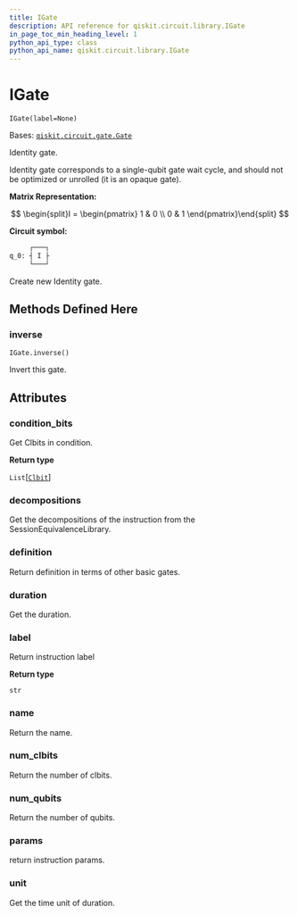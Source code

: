 ```yaml
---
title: IGate
description: API reference for qiskit.circuit.library.IGate
in_page_toc_min_heading_level: 1
python_api_type: class
python_api_name: qiskit.circuit.library.IGate
---
```


# IGate

<span id="qiskit.circuit.library.IGate" />

`IGate(label=None)`

Bases: [`qiskit.circuit.gate.Gate`](qiskit.circuit.Gate "qiskit.circuit.gate.Gate")

Identity gate.

Identity gate corresponds to a single-qubit gate wait cycle, and should not be optimized or unrolled (it is an opaque gate).

**Matrix Representation:**

$$
\begin{split}I = \begin{pmatrix}
        1 & 0 \\
        0 & 1
    \end{pmatrix}\end{split}
$$

**Circuit symbol:**

```python
     ┌───┐
q_0: ┤ I ├
     └───┘
```

Create new Identity gate.

## Methods Defined Here

### inverse

<span id="qiskit.circuit.library.IGate.inverse" />

`IGate.inverse()`

Invert this gate.

## Attributes

<span id="qiskit.circuit.library.IGate.condition_bits" />

### condition\_bits

Get Clbits in condition.

**Return type**

`List`\[[`Clbit`](qiskit.circuit.Clbit "qiskit.circuit.classicalregister.Clbit")]

<span id="qiskit.circuit.library.IGate.decompositions" />

### decompositions

Get the decompositions of the instruction from the SessionEquivalenceLibrary.

<span id="qiskit.circuit.library.IGate.definition" />

### definition

Return definition in terms of other basic gates.

<span id="qiskit.circuit.library.IGate.duration" />

### duration

Get the duration.

<span id="qiskit.circuit.library.IGate.label" />

### label

Return instruction label

**Return type**

`str`

<span id="qiskit.circuit.library.IGate.name" />

### name

Return the name.

<span id="qiskit.circuit.library.IGate.num_clbits" />

### num\_clbits

Return the number of clbits.

<span id="qiskit.circuit.library.IGate.num_qubits" />

### num\_qubits

Return the number of qubits.

<span id="qiskit.circuit.library.IGate.params" />

### params

return instruction params.

<span id="qiskit.circuit.library.IGate.unit" />

### unit

Get the time unit of duration.

